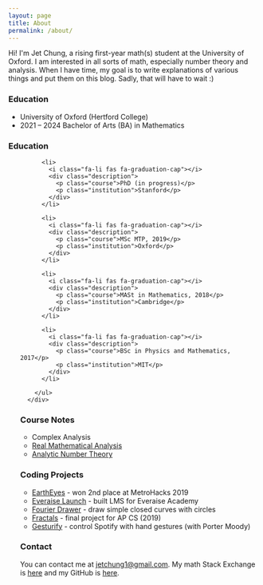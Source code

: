 ```yaml
---
layout: page
title: About
permalink: /about/
---
```


Hi! I'm Jet Chung, a rising first-year math(s) student at the University of Oxford. I am interested in all sorts of math, especially number theory and analysis. When I have time, my goal is to write explanations of various things and put them on this blog. Sadly, that will have to wait :)

### Education
* University of Oxford (Hertford College) 
* 2021 – 2024 Bachelor of Arts (BA) in Mathematics
<div class="col-md-7">
        <h3>Education</h3>
        <ul class="ul-edu fa-ul">
          
          <li>
            <i class="fa-li fas fa-graduation-cap"></i>
            <div class="description">
              <p class="course">PhD (in progress)</p>
              <p class="institution">Stanford</p>
            </div>
          </li>
          
          <li>
            <i class="fa-li fas fa-graduation-cap"></i>
            <div class="description">
              <p class="course">MSc MTP, 2019</p>
              <p class="institution">Oxford</p>
            </div>
          </li>
          
          <li>
            <i class="fa-li fas fa-graduation-cap"></i>
            <div class="description">
              <p class="course">MASt in Mathematics, 2018</p>
              <p class="institution">Cambridge</p>
            </div>
          </li>
          
          <li>
            <i class="fa-li fas fa-graduation-cap"></i>
            <div class="description">
              <p class="course">BSc in Physics and Mathematics, 2017</p>
              <p class="institution">MIT</p>
            </div>
          </li>
          
        </ul>
      </div>
### Course Notes
* Complex Analysis
* [Real Mathematical Analysis](https://www.overleaf.com/read/ywmbzrrrrwwj)
* [Analytic Number Theory](https://www.overleaf.com/read/ncbpgdtkxcmg)


### Coding Projects
* [EarthEyes](https://eartheyes.appspot.com) - won 2nd place at MetroHacks 2019
* [Everaise Launch](https://github.com/Everaise-Academy/Everaise-Launch) - built LMS for Everaise Academy
* [Fourier Drawer](https://jetchung.github.io/js/fourier/) - draw simple closed curves with circles
* [Fractals](https://jetchung.github.io/js/fractals/) - final project for AP CS (2019)
* [Gesturify](https://github.com/JetChung/gesturify) - control Spotify with hand gestures (with Porter Moody)



### Contact
You can contact me at jetchung1@gmail.com. My math Stack Exchange is [here](https://math.stackexchange.com/users/596778/jet-chung) and my GitHub is [here](https://github.com/JetChung).
